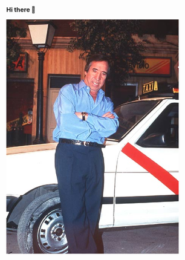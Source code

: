 ### Hi there 👋

<!--
**SamuelBarahona2301/samuelBarahona2301** is a ✨ _special_ ✨ repository because its `README.md` (this file) appears on your GitHub profile.

Here are some ideas to get you started:

- 🔭 I’m currently working on ...
- 🌱 I’m currently learning ...
- 👯 I’m looking to collaborate on ...
- 🤔 I’m looking for help with ...
- 💬 Ask me about ...
- 📫 How to reach me: ...
- 😄 Pronouns: ...
- ⚡ Fun fact: ...
-->
![logo](https://github.com/SamuelBarahona2301/samuelBarahona2301/blob/main/assets/1182204001_910215_0000000000_album_normal.jpg?raw=true)

